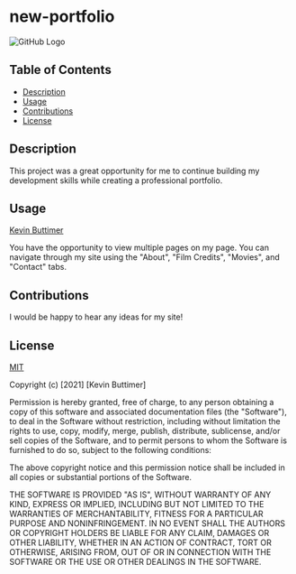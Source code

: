 # new-portfolio

![GitHub Logo](https://img.shields.io/badge/license-MIT-green)

 ## Table of Contents
   - [Description](#description)
   - [Usage](#usage)
   - [Contributions](#Contributions)
   - [License](#license)

## Description
This project was a great opportunity for me to continue building my development skills while creating a professional portfolio.

## Usage

[Kevin Buttimer](https://kevinb04.github.io/new-portfolio/)

You have the opportunity to view multiple pages on my page. You can navigate through my site using the "About", "Film Credits", "Movies", and "Contact" tabs.

## Contributions

I would be happy to hear any ideas for my site!

## License

[MIT](https://choosealicense.com/licenses/mit/)

Copyright (c) [2021] [Kevin Buttimer]

Permission is hereby granted, free of charge, to any person obtaining a copy
of this software and associated documentation files (the "Software"), to deal
in the Software without restriction, including without limitation the rights
to use, copy, modify, merge, publish, distribute, sublicense, and/or sell
copies of the Software, and to permit persons to whom the Software is
furnished to do so, subject to the following conditions:

The above copyright notice and this permission notice shall be included in all
copies or substantial portions of the Software.

THE SOFTWARE IS PROVIDED "AS IS", WITHOUT WARRANTY OF ANY KIND, EXPRESS OR
IMPLIED, INCLUDING BUT NOT LIMITED TO THE WARRANTIES OF MERCHANTABILITY,
FITNESS FOR A PARTICULAR PURPOSE AND NONINFRINGEMENT. IN NO EVENT SHALL THE
AUTHORS OR COPYRIGHT HOLDERS BE LIABLE FOR ANY CLAIM, DAMAGES OR OTHER
LIABILITY, WHETHER IN AN ACTION OF CONTRACT, TORT OR OTHERWISE, ARISING FROM,
OUT OF OR IN CONNECTION WITH THE SOFTWARE OR THE USE OR OTHER DEALINGS IN THE
SOFTWARE.
